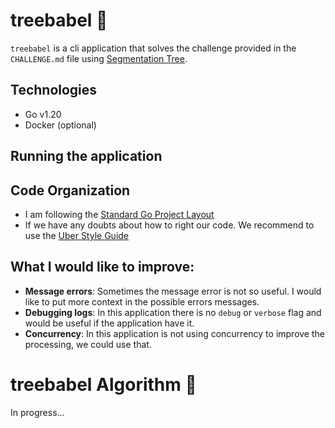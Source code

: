 # treebabel 🌲

`treebabel` is a cli application that solves the challenge provided in the `CHALLENGE.md` file using [Segmentation Tree](https://en.wikipedia.org/wiki/Segment_tree).

## Technologies

- Go v1.20
- Docker (optional)

## Running the application

## Code Organization
- I am following the [Standard Go Project Layout](https://github.com/golang-standards/project-layout)
- If we have any doubts about how to right our code. We recommend to use the [Uber Style Guide](https://github.com/uber-go/guide)

## What I would like to improve:
- **Message errors**: Sometimes the message error is not so useful. I would like to put more context in the possible errors messages.
- **Debugging logs**: In this application there is no `debug` or `verbose` flag and would be useful if the application have it.
- **Concurrency**: In this application is not using concurrency to improve the processing, we could use that.

# treebabel Algorithm 🌲

In progress...